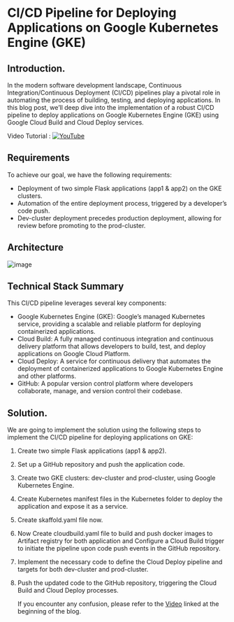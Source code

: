 # CI/CD Pipeline for Deploying Applications on Google Kubernetes Engine (GKE)


## Introduction.

In the modern software development landscape, Continuous Integration/Continuous Deployment (CI/CD) pipelines play a pivotal role in automating the process of building, testing, and deploying applications. In this blog post, we’ll deep dive into the implementation of a robust CI/CD pipeline to deploy applications on Google Kubernetes Engine (GKE) using Google Cloud Build and Cloud Deploy services.

Video Tutorial :   [![YouTube](https://img.shields.io/badge/YouTube-Video-green)](https://youtu.be/L_1qbt-Iii0?feature=shared)

## Requirements

To achieve our goal, we have the following requirements:
- Deployment of two simple Flask applications (app1 & app2) on the GKE clusters.
- Automation of the entire deployment process, triggered by a developer’s code push.
- Dev-cluster deployment precedes production deployment, allowing for review before promoting to the prod-cluster.

## Architecture

![image](https://github.com/vishal-bulbule/gke-test/assets/143475073/66c914bb-4466-4a23-b977-f0880e1e1f12)

## Technical Stack Summary

This CI/CD pipeline leverages several key components:
- Google Kubernetes Engine (GKE): Google’s managed Kubernetes service, providing a scalable and reliable platform for deploying containerized applications.
- Cloud Build: A fully managed continuous integration and continuous delivery platform that allows developers to build, test, and deploy applications on Google Cloud Platform.
- Cloud Deploy: A service for continuous delivery that automates the deployment of containerized applications to Google Kubernetes Engine and other platforms.
- GitHub: A popular version control platform where developers collaborate, manage, and version control their codebase.

## Solution.

We are going to implement the solution using the following steps to implement the CI/CD pipeline for deploying applications on GKE:

1. Create two simple Flask applications (app1 & app2).
2. Set up a GitHub repository and push the application code.
3. Create two GKE clusters: dev-cluster and prod-cluster, using Google Kubernetes Engine.
4. Create Kubernetes manifest files in the Kubernetes folder to deploy the application and expose it as a service.
5. Create skaffold.yaml file now.
6. Now Create cloudbuild.yaml file to build and push docker images to Artifact registry for both application and Configure a Cloud Build trigger to initiate the pipeline upon code push events in the GitHub repository.
7. Implement the necessary code to define the Cloud Deploy pipeline and targets for both dev-cluster and prod-cluster.
8. Push the updated code to the GitHub repository, triggering the Cloud Build and Cloud Deploy processes.

   If you encounter any confusion, please refer to the [Video](https://youtu.be/L_1qbt-Iii0?feature=shared)
 linked at the beginning of the blog.


